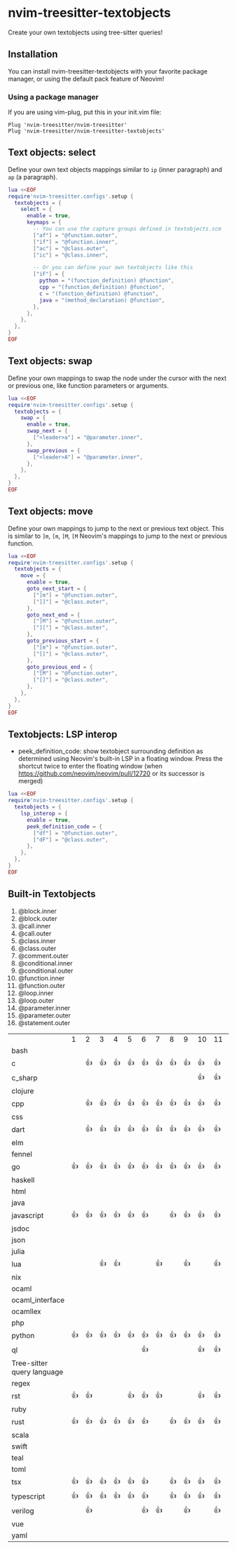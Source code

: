 # nvim-treesitter-textobjects

Create your own textobjects using tree-sitter queries!

## Installation

You can install nvim-treesitter-textobjects with your favorite package manager, or using the default pack feature of Neovim!

### Using a package manager

If you are using vim-plug, put this in your init.vim file:

```vim
Plug 'nvim-treesitter/nvim-treesitter'
Plug 'nvim-treesitter/nvim-treesitter-textobjects'
```

## Text objects: select

Define your own text objects mappings
similar to `ip` (inner paragraph) and `ap` (a paragraph).

```lua
lua <<EOF
require'nvim-treesitter.configs'.setup {
  textobjects = {
    select = {
      enable = true,
      keymaps = {
        -- You can use the capture groups defined in textobjects.scm
        ["af"] = "@function.outer",
        ["if"] = "@function.inner",
        ["ac"] = "@class.outer",
        ["ic"] = "@class.inner",

        -- Or you can define your own textobjects like this
        ["iF"] = {
          python = "(function_definition) @function",
          cpp = "(function_definition) @function",
          c = "(function_definition) @function",
          java = "(method_declaration) @function",
        },
      },
    },
  },
}
EOF
```

## Text objects: swap

Define your own mappings to swap the node under the cursor with the next or previous one,
like function parameters or arguments.

```lua
lua <<EOF
require'nvim-treesitter.configs'.setup {
  textobjects = {
    swap = {
      enable = true,
      swap_next = {
        ["<leader>a"] = "@parameter.inner",
      },
      swap_previous = {
        ["<leader>A"] = "@parameter.inner",
      },
    },
  },
}
EOF
```

## Text objects: move

Define your own mappings to jump to the next or previous text object.
This is similar to `]m`, `[m`, `]M`, `[M` Neovim's mappings to jump to the next
or previous function.

```lua
lua <<EOF
require'nvim-treesitter.configs'.setup {
  textobjects = {
    move = {
      enable = true,
      goto_next_start = {
        ["]m"] = "@function.outer",
        ["]]"] = "@class.outer",
      },
      goto_next_end = {
        ["]M"] = "@function.outer",
        ["]["] = "@class.outer",
      },
      goto_previous_start = {
        ["[m"] = "@function.outer",
        ["[["] = "@class.outer",
      },
      goto_previous_end = {
        ["[M"] = "@function.outer",
        ["[]"] = "@class.outer",
      },
    },
  },
}
EOF
```

## Textobjects: LSP interop

- peek_definition_code: show textobject surrounding definition as determined
  using Neovim's built-in LSP in a floating window. Press the shortcut twice
  to enter the floating window (when https://github.com/neovim/neovim/pull/12720
  or its successor is merged)

```lua
lua <<EOF
require'nvim-treesitter.configs'.setup {
  textobjects = {
    lsp_interop = {
      enable = true,
      peek_definition_code = {
        ["df"] = "@function.outer",
        ["dF"] = "@class.outer",
      },
    },
  },
}
EOF
```
## Built-in Textobjects

<!--textobjectinfo-->
1. @block.inner
2. @block.outer
3. @call.inner
4. @call.outer
5. @class.inner
6. @class.outer
7. @comment.outer
8. @conditional.inner
9. @conditional.outer
10. @function.inner
11. @function.outer
12. @loop.inner
13. @loop.outer
14. @parameter.inner
15. @parameter.outer
16. @statement.outer
<table>
<th>
<td>1</td> <td>2</td> <td>3</td> <td>4</td> <td>5</td> <td>6</td> <td>7</td> <td>8</td> <td>9</td> <td>10</td> <td>11</td> <td>12</td> <td>13</td> <td>14</td> <td>15</td> <td>16</td> </th>
<tr>
<td>bash</td><td> </td> <td> </td> <td> </td> <td> </td> <td> </td> <td> </td> <td> </td> <td> </td> <td> </td> <td> </td> <td> </td> <td> </td> <td> </td> <td> </td> <td> </td> <td> </td> </tr>
<tr>
<td>c</td><td> </td> <td>👍</td> <td>👍</td> <td>👍</td> <td>👍</td> <td>👍</td> <td>👍</td> <td>👍</td> <td>👍</td> <td>👍</td> <td>👍</td> <td>👍</td> <td>👍</td> <td>👍</td> <td> </td> <td>👍</td> </tr>
<tr>
<td>c_sharp</td><td> </td> <td> </td> <td> </td> <td> </td> <td> </td> <td> </td> <td> </td> <td> </td> <td> </td> <td>👍</td> <td>👍</td> <td> </td> <td> </td> <td> </td> <td> </td> <td> </td> </tr>
<tr>
<td>clojure</td><td> </td> <td> </td> <td> </td> <td> </td> <td> </td> <td> </td> <td> </td> <td> </td> <td> </td> <td> </td> <td> </td> <td> </td> <td> </td> <td> </td> <td> </td> <td> </td> </tr>
<tr>
<td>cpp</td><td> </td> <td>👍</td> <td>👍</td> <td>👍</td> <td>👍</td> <td>👍</td> <td>👍</td> <td>👍</td> <td>👍</td> <td>👍</td> <td>👍</td> <td>👍</td> <td>👍</td> <td>👍</td> <td> </td> <td>👍</td> </tr>
<tr>
<td>css</td><td> </td> <td> </td> <td> </td> <td> </td> <td> </td> <td> </td> <td> </td> <td> </td> <td> </td> <td> </td> <td> </td> <td> </td> <td> </td> <td> </td> <td> </td> <td> </td> </tr>
<tr>
<td>dart</td><td> </td> <td>👍</td> <td>👍</td> <td>👍</td> <td>👍</td> <td>👍</td> <td>👍</td> <td>👍</td> <td>👍</td> <td>👍</td> <td>👍</td> <td>👍</td> <td>👍</td> <td>👍</td> <td> </td> <td>👍</td> </tr>
<tr>
<td>elm</td><td> </td> <td> </td> <td> </td> <td> </td> <td> </td> <td> </td> <td> </td> <td> </td> <td> </td> <td> </td> <td> </td> <td> </td> <td> </td> <td> </td> <td> </td> <td> </td> </tr>
<tr>
<td>fennel</td><td> </td> <td> </td> <td> </td> <td> </td> <td> </td> <td> </td> <td> </td> <td> </td> <td> </td> <td> </td> <td> </td> <td> </td> <td> </td> <td> </td> <td> </td> <td> </td> </tr>
<tr>
<td>go</td><td>👍</td> <td>👍</td> <td>👍</td> <td>👍</td> <td>👍</td> <td>👍</td> <td>👍</td> <td>👍</td> <td>👍</td> <td>👍</td> <td>👍</td> <td>👍</td> <td>👍</td> <td>👍</td> <td> </td> <td>👍</td> </tr>
<tr>
<td>haskell</td><td> </td> <td> </td> <td> </td> <td> </td> <td> </td> <td> </td> <td> </td> <td> </td> <td> </td> <td> </td> <td> </td> <td> </td> <td> </td> <td> </td> <td> </td> <td> </td> </tr>
<tr>
<td>html</td><td> </td> <td> </td> <td> </td> <td> </td> <td> </td> <td> </td> <td> </td> <td> </td> <td> </td> <td> </td> <td> </td> <td> </td> <td> </td> <td> </td> <td> </td> <td> </td> </tr>
<tr>
<td>java</td><td> </td> <td> </td> <td> </td> <td> </td> <td> </td> <td> </td> <td> </td> <td> </td> <td> </td> <td> </td> <td> </td> <td> </td> <td> </td> <td> </td> <td> </td> <td> </td> </tr>
<tr>
<td>javascript</td><td>👍</td> <td>👍</td> <td>👍</td> <td>👍</td> <td>👍</td> <td>👍</td> <td> </td> <td>👍</td> <td>👍</td> <td>👍</td> <td>👍</td> <td>👍</td> <td>👍</td> <td>👍</td> <td> </td> <td> </td> </tr>
<tr>
<td>jsdoc</td><td> </td> <td> </td> <td> </td> <td> </td> <td> </td> <td> </td> <td> </td> <td> </td> <td> </td> <td> </td> <td> </td> <td> </td> <td> </td> <td> </td> <td> </td> <td> </td> </tr>
<tr>
<td>json</td><td> </td> <td> </td> <td> </td> <td> </td> <td> </td> <td> </td> <td> </td> <td> </td> <td> </td> <td> </td> <td> </td> <td> </td> <td> </td> <td> </td> <td> </td> <td> </td> </tr>
<tr>
<td>julia</td><td> </td> <td> </td> <td> </td> <td> </td> <td> </td> <td> </td> <td> </td> <td> </td> <td> </td> <td> </td> <td> </td> <td> </td> <td> </td> <td> </td> <td> </td> <td> </td> </tr>
<tr>
<td>lua</td><td> </td> <td> </td> <td>👍</td> <td>👍</td> <td> </td> <td> </td> <td>👍</td> <td> </td> <td>👍</td> <td> </td> <td>👍</td> <td> </td> <td>👍</td> <td>👍</td> <td> </td> <td> </td> </tr>
<tr>
<td>nix</td><td> </td> <td> </td> <td> </td> <td> </td> <td> </td> <td> </td> <td> </td> <td> </td> <td> </td> <td> </td> <td> </td> <td> </td> <td> </td> <td> </td> <td> </td> <td> </td> </tr>
<tr>
<td>ocaml</td><td> </td> <td> </td> <td> </td> <td> </td> <td> </td> <td> </td> <td> </td> <td> </td> <td> </td> <td> </td> <td> </td> <td> </td> <td> </td> <td> </td> <td> </td> <td> </td> </tr>
<tr>
<td>ocaml_interface</td><td> </td> <td> </td> <td> </td> <td> </td> <td> </td> <td> </td> <td> </td> <td> </td> <td> </td> <td> </td> <td> </td> <td> </td> <td> </td> <td> </td> <td> </td> <td> </td> </tr>
<tr>
<td>ocamllex</td><td> </td> <td> </td> <td> </td> <td> </td> <td> </td> <td> </td> <td> </td> <td> </td> <td> </td> <td> </td> <td> </td> <td> </td> <td> </td> <td> </td> <td> </td> <td> </td> </tr>
<tr>
<td>php</td><td> </td> <td> </td> <td> </td> <td> </td> <td> </td> <td> </td> <td> </td> <td> </td> <td> </td> <td> </td> <td> </td> <td> </td> <td> </td> <td> </td> <td> </td> <td> </td> </tr>
<tr>
<td>python</td><td>👍</td> <td>👍</td> <td>👍</td> <td>👍</td> <td>👍</td> <td>👍</td> <td>👍</td> <td>👍</td> <td>👍</td> <td>👍</td> <td>👍</td> <td>👍</td> <td>👍</td> <td>👍</td> <td> </td> <td>👍</td> </tr>
<tr>
<td>ql</td><td> </td> <td> </td> <td> </td> <td> </td> <td> </td> <td>👍</td> <td> </td> <td> </td> <td> </td> <td>👍</td> <td>👍</td> <td> </td> <td> </td> <td> </td> <td> </td> <td> </td> </tr>
<tr>
<td>Tree-sitter query language</td><td> </td> <td> </td> <td> </td> <td> </td> <td> </td> <td> </td> <td> </td> <td> </td> <td> </td> <td> </td> <td> </td> <td> </td> <td> </td> <td> </td> <td> </td> <td> </td> </tr>
<tr>
<td>regex</td><td> </td> <td> </td> <td> </td> <td> </td> <td> </td> <td> </td> <td> </td> <td> </td> <td> </td> <td> </td> <td> </td> <td> </td> <td> </td> <td> </td> <td> </td> <td> </td> </tr>
<tr>
<td>rst</td><td>👍</td> <td>👍</td> <td> </td> <td> </td> <td>👍</td> <td>👍</td> <td>👍</td> <td> </td> <td> </td> <td>👍</td> <td>👍</td> <td> </td> <td> </td> <td> </td> <td> </td> <td> </td> </tr>
<tr>
<td>ruby</td><td> </td> <td> </td> <td> </td> <td> </td> <td> </td> <td> </td> <td> </td> <td> </td> <td> </td> <td> </td> <td> </td> <td> </td> <td> </td> <td> </td> <td> </td> <td> </td> </tr>
<tr>
<td>rust</td><td>👍</td> <td>👍</td> <td>👍</td> <td>👍</td> <td>👍</td> <td>👍</td> <td> </td> <td>👍</td> <td>👍</td> <td>👍</td> <td>👍</td> <td>👍</td> <td>👍</td> <td>👍</td> <td> </td> <td>👍</td> </tr>
<tr>
<td>scala</td><td> </td> <td> </td> <td> </td> <td> </td> <td> </td> <td> </td> <td> </td> <td> </td> <td> </td> <td> </td> <td> </td> <td> </td> <td> </td> <td> </td> <td> </td> <td> </td> </tr>
<tr>
<td>swift</td><td> </td> <td> </td> <td> </td> <td> </td> <td> </td> <td> </td> <td> </td> <td> </td> <td> </td> <td> </td> <td> </td> <td> </td> <td> </td> <td> </td> <td> </td> <td> </td> </tr>
<tr>
<td>teal</td><td> </td> <td> </td> <td> </td> <td> </td> <td> </td> <td> </td> <td> </td> <td> </td> <td> </td> <td> </td> <td> </td> <td> </td> <td> </td> <td> </td> <td> </td> <td> </td> </tr>
<tr>
<td>toml</td><td> </td> <td> </td> <td> </td> <td> </td> <td> </td> <td> </td> <td> </td> <td> </td> <td> </td> <td> </td> <td> </td> <td> </td> <td> </td> <td> </td> <td> </td> <td> </td> </tr>
<tr>
<td>tsx</td><td>👍</td> <td>👍</td> <td>👍</td> <td>👍</td> <td>👍</td> <td>👍</td> <td> </td> <td>👍</td> <td>👍</td> <td>👍</td> <td>👍</td> <td>👍</td> <td>👍</td> <td>👍</td> <td> </td> <td> </td> </tr>
<tr>
<td>typescript</td><td>👍</td> <td>👍</td> <td>👍</td> <td>👍</td> <td>👍</td> <td>👍</td> <td> </td> <td>👍</td> <td>👍</td> <td>👍</td> <td>👍</td> <td>👍</td> <td>👍</td> <td>👍</td> <td> </td> <td> </td> </tr>
<tr>
<td>verilog</td><td> </td> <td>👍</td> <td> </td> <td> </td> <td> </td> <td>👍</td> <td>👍</td> <td> </td> <td>👍</td> <td> </td> <td>👍</td> <td> </td> <td>👍</td> <td> </td> <td> </td> <td> </td> </tr>
<tr>
<td>vue</td><td> </td> <td> </td> <td> </td> <td> </td> <td> </td> <td> </td> <td> </td> <td> </td> <td> </td> <td> </td> <td> </td> <td> </td> <td> </td> <td> </td> <td> </td> <td> </td> </tr>
<tr>
<td>yaml</td><td> </td> <td> </td> <td> </td> <td> </td> <td> </td> <td> </td> <td> </td> <td> </td> <td> </td> <td> </td> <td> </td> <td> </td> <td> </td> <td> </td> <td> </td> <td> </td> </tr>
</table>
<!--textobjectinfo-->
